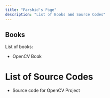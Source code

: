 ```yaml
---
title: "Farshid's Page"
description: "List of Books and Source Codes"
---
```



## Books
List of books:

- OpenCV Book


# List of Source Codes 

- Source code for OpenCV Project

